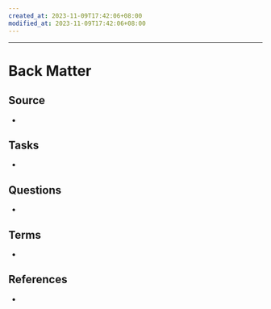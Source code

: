 ```yaml
---
created_at: 2023-11-09T17:42:06+08:00
modified_at: 2023-11-09T17:42:06+08:00
---
```


---
# Back Matter
## Source
<!-- Always keep a link to the source- --> 
- 

## Tasks
<!-- What remains to be done with this note? --> 
- 

## Questions
<!-- What remains for you to consider? --> 
- 

## Terms
<!-- Links to definition pages. -->
- 

## References
<!-- Links to pages not referenced in the content. -->
- 
